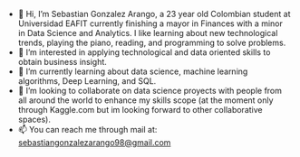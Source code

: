 - 👋 Hi, I’m Sebastian Gonzalez Arango, a 23 year old Colombian student at Universidad EAFIT currently finishing a mayor in Finances with a minor in Data Science and Analytics. I like learning about new technological trends, playing the piano, reading, and programming to solve problems.
- 👀 I’m interested in applying technological and data oriented skills to obtain business insight.
- 🌱 I’m currently learning about data science, machine learning algorithms, Deep Learning, and SQL.
- 💞️ I’m looking to collaborate on data science proyects with people from all around the world to enhance my skills scope (at the moment only through Kaggle.com but im looking forward to other collaborative spaces).
- 📫 You can reach me through mail at: sebastiangonzalezarango98@gmail.com

<!---
SebastianGonzalezA98/SebastianGonzalezA98 is a ✨ special ✨ repository because its `README.md` (this file) appears on your GitHub profile.
You can click the Preview link to take a look at your changes.
--->
